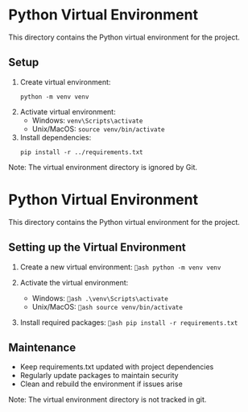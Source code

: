 # Python Virtual Environment

This directory contains the Python virtual environment for the project.

## Setup
1. Create virtual environment:
   ```
   python -m venv venv
   ```
2. Activate virtual environment:
   - Windows: `venv\Scripts\activate`
   - Unix/MacOS: `source venv/bin/activate`
3. Install dependencies:
   ```
   pip install -r ../requirements.txt
   ```

Note: The virtual environment directory is ignored by Git.

# Python Virtual Environment

This directory contains the Python virtual environment for the project.

## Setting up the Virtual Environment

1. Create a new virtual environment:
   `ash
   python -m venv venv
   `

2. Activate the virtual environment:
   - Windows:
     `ash
     .\venv\Scripts\activate
     `
   - Unix/MacOS:
     `ash
     source venv/bin/activate
     `

3. Install required packages:
   `ash
   pip install -r requirements.txt
   `

## Maintenance

- Keep requirements.txt updated with project dependencies
- Regularly update packages to maintain security
- Clean and rebuild the environment if issues arise

Note: The virtual environment directory is not tracked in git.
